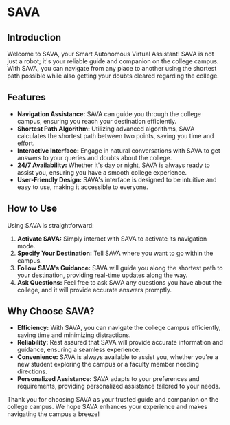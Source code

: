 # SAVA 

## Introduction

Welcome to SAVA, your Smart Autonomous Virtual Assistant! SAVA is not just a robot; it's your reliable guide and companion on the college campus. With SAVA, you can navigate from any place to another using the shortest path possible while also getting your doubts cleared regarding the college.

## Features

- **Navigation Assistance:** SAVA can guide you through the college campus, ensuring you reach your destination efficiently.
- **Shortest Path Algorithm:** Utilizing advanced algorithms, SAVA calculates the shortest path between two points, saving you time and effort.
- **Interactive Interface:** Engage in natural conversations with SAVA to get answers to your queries and doubts about the college.
- **24/7 Availability:** Whether it's day or night, SAVA is always ready to assist you, ensuring you have a smooth college experience.
- **User-Friendly Design:** SAVA's interface is designed to be intuitive and easy to use, making it accessible to everyone.

## How to Use

Using SAVA is straightforward:

1. **Activate SAVA:** Simply interact with SAVA to activate its navigation mode.
2. **Specify Your Destination:** Tell SAVA where you want to go within the campus.
3. **Follow SAVA's Guidance:** SAVA will guide you along the shortest path to your destination, providing real-time updates along the way.
4. **Ask Questions:** Feel free to ask SAVA any questions you have about the college, and it will provide accurate answers promptly.

## Why Choose SAVA?

- **Efficiency:** With SAVA, you can navigate the college campus efficiently, saving time and minimizing distractions.
- **Reliability:** Rest assured that SAVA will provide accurate information and guidance, ensuring a seamless experience.
- **Convenience:** SAVA is always available to assist you, whether you're a new student exploring the campus or a faculty member needing directions.
- **Personalized Assistance:** SAVA adapts to your preferences and requirements, providing personalized assistance tailored to your needs.


Thank you for choosing SAVA as your trusted guide and companion on the college campus. We hope SAVA enhances your experience and makes navigating the campus a breeze!
